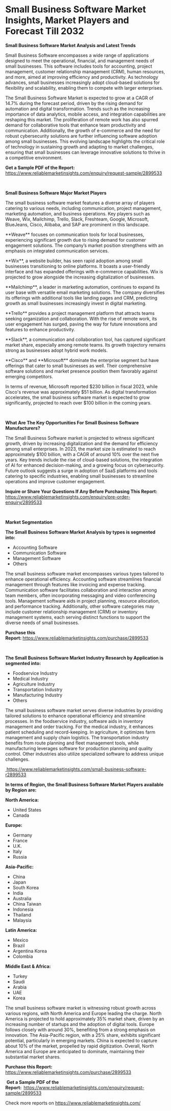 <p><h1>Small Business Software Market Insights, Market Players and Forecast Till 2032</h1></p><p><strong>Small Business Software Market Analysis and Latest Trends</strong></p>
<p><p>Small Business Software encompasses a wide range of applications designed to meet the operational, financial, and management needs of small businesses. This software includes tools for accounting, project management, customer relationship management (CRM), human resources, and more, aimed at improving efficiency and productivity. As technology advances, small businesses increasingly adopt cloud-based solutions for flexibility and scalability, enabling them to compete with larger enterprises.</p><p>The Small Business Software Market is expected to grow at a CAGR of 14.7% during the forecast period, driven by the rising demand for automation and digital transformation. Trends such as the increasing importance of data analytics, mobile access, and integration capabilities are reshaping this market. The proliferation of remote work has also spurred demand for collaborative tools that enhance team productivity and communication. Additionally, the growth of e-commerce and the need for robust cybersecurity solutions are further influencing software adoption among small businesses. This evolving landscape highlights the critical role of technology in sustaining growth and adapting to market challenges, ensuring that small businesses can leverage innovative solutions to thrive in a competitive environment.</p></p>
<p><strong>Get a Sample PDF of the Report:&nbsp;</strong> <a href="https://www.reliablemarketinsights.com/enquiry/request-sample/2899533?utm_campaign=3014&utm_medium=2&utm_source=Github&utm_content=ia&utm_term=16032025&utm_id=small-business-software">https://www.reliablemarketinsights.com/enquiry/request-sample/2899533</a></p>
<p>&nbsp;</p>
<p><strong>Small Business Software Major Market Players</strong></p>
<p><p>The small business software market features a diverse array of players catering to various needs, including communication, project management, marketing automation, and business operations. Key players such as Weave, Wix, Mailchimp, Trello, Slack, Freshteam, Google, Microsoft, BlueJeans, Cisco, Alibaba, and SAP are prominent in this landscape.</p><p>**Weave** focuses on communication tools for local businesses, experiencing significant growth due to rising demand for customer engagement solutions. The company’s market position strengthens with an emphasis on integrated communication services.</p><p>**Wix**, a website builder, has seen rapid adoption among small businesses transitioning to online platforms. It boasts a user-friendly interface and has expanded offerings with e-commerce capabilities. Wix is projected to grow alongside the increasing digitalization of businesses.</p><p>**Mailchimp**, a leader in marketing automation, continues to expand its user base with versatile email marketing solutions. The company diversifies its offerings with additional tools like landing pages and CRM, predicting growth as small businesses increasingly invest in digital marketing.</p><p>**Trello** provides a project management platform that attracts teams seeking organization and collaboration. With the rise of remote work, its user engagement has surged, paving the way for future innovations and features to enhance productivity.</p><p>**Slack**, a communication and collaboration tool, has captured significant market share, especially among remote teams. Its growth trajectory remains strong as businesses adopt hybrid work models.</p><p>**Cisco** and **Microsoft** dominate the enterprise segment but have offerings that cater to small businesses as well. Their comprehensive software solutions and market presence position them favorably against emerging competitors.</p><p>In terms of revenue, Microsoft reported $230 billion in fiscal 2023, while Cisco's revenue was approximately $51 billion. As digital transformation accelerates, the small business software market is expected to grow significantly, projected to reach over $100 billion in the coming years.</p></p>
<p>&nbsp;</p>
<p><strong>What Are The Key Opportunities For Small Business Software Manufacturers?</strong></p>
<p><p>The Small Business Software market is projected to witness significant growth, driven by increasing digitalization and the demand for efficiency among small enterprises. In 2023, the market size is estimated to reach approximately $100 billion, with a CAGR of around 10% over the next five years. Key trends include the rise of cloud-based solutions, the integration of AI for enhanced decision-making, and a growing focus on cybersecurity. Future outlook suggests a surge in adoption of SaaS platforms and tools catering to specific industries, enabling small businesses to streamline operations and improve customer engagement.</p></p>
<p><strong>Inquire or Share Your Questions If Any Before Purchasing This Report:</strong> <a href="https://www.reliablemarketinsights.com/enquiry/pre-order-enquiry/2899533?utm_campaign=3014&utm_medium=2&utm_source=Github&utm_content=ia&utm_term=16032025&utm_id=small-business-software">https://www.reliablemarketinsights.com/enquiry/pre-order-enquiry/2899533</a></p>
<p>&nbsp;</p>
<p><strong>Market Segmentation</strong></p>
<p><strong>The Small Business Software Market Analysis by types is segmented into:</strong></p>
<p><ul><li>Accounting Software</li><li>Communication Software</li><li>Management Software</li><li>Others</li></ul></p>
<p><p>The small business software market encompasses various types tailored to enhance operational efficiency. Accounting software streamlines financial management through features like invoicing and expense tracking. Communication software facilitates collaboration and interaction among team members, often incorporating messaging and video conferencing tools. Management software aids in project planning, resource allocation, and performance tracking. Additionally, other software categories may include customer relationship management (CRM) or inventory management systems, each serving distinct functions to support the diverse needs of small businesses.</p></p>
<p><strong>Purchase this Report:&nbsp;</strong><a href="https://www.reliablemarketinsights.com/purchase/2899533?utm_campaign=3014&utm_medium=2&utm_source=Github&utm_content=ia&utm_term=16032025&utm_id=small-business-software">https://www.reliablemarketinsights.com/purchase/2899533</a></p>
<p>&nbsp;</p>
<p><strong>The Small Business Software Market Industry Research by Application is segmented into:</strong></p>
<p><ul><li>Foodservice Industry</li><li>Medical Industry</li><li>Agriculture Industry</li><li>Transportation Industry</li><li>Manufacturing Industry</li><li>Others</li></ul></p>
<p><p>The small business software market serves diverse industries by providing tailored solutions to enhance operational efficiency and streamline processes. In the foodservice industry, software aids in inventory management and order tracking. For the medical industry, it enhances patient scheduling and record-keeping. In agriculture, it optimizes farm management and supply chain logistics. The transportation industry benefits from route planning and fleet management tools, while manufacturing leverages software for production planning and quality control. Other industries also utilize specialized software to address unique challenges.</p></p>
<p><a href="https://www.reliablemarketinsights.com/small-business-software-r2899533?utm_campaign=3014&utm_medium=2&utm_source=Github&utm_content=ia&utm_term=16032025&utm_id=small-business-software">&nbsp;https://www.reliablemarketinsights.com/small-business-software-r2899533</a></p>
<p><strong>In terms of Region, the Small Business Software Market Players available by Region are:</strong></p>
<p>
    <p> <strong> North America: </strong>
        <ul>
            <li>United States</li>
            <li>Canada</li>
        </ul>
        </p> 
    <p> <strong> Europe: </strong>
        <ul>
            <li>Germany</li>
            <li>France</li>
            <li>U.K.</li>
            <li>Italy</li>
            <li>Russia</li>
        </ul>
        </p> 
    <p> <strong> Asia-Pacific: </strong>
        <ul>
            <li>China</li>
            <li>Japan</li>
            <li>South Korea</li>
            <li>India</li>
            <li>Australia</li>
            <li>China Taiwan</li>
            <li>Indonesia</li>
            <li>Thailand</li>
            <li>Malaysia</li>
        </ul>
        </p> 
    <p> <strong> Latin America: </strong>
        <ul>
            <li>Mexico</li>
            <li>Brazil</li>
            <li>Argentina Korea</li>
            <li>Colombia</li>
        </ul>
        </p> 
    <p> <strong> Middle East & Africa: </strong>
        <ul>
            <li>Turkey</li>
            <li>Saudi</li>
            <li>Arabia</li>
            <li>UAE</li>
            <li>Korea</li>
        </ul>
    </p>
    </p>
<p><p>The small business software market is witnessing robust growth across various regions, with North America and Europe leading the charge. North America is projected to hold approximately 35% market share, driven by an increasing number of startups and the adoption of digital tools. Europe follows closely with around 30%, benefiting from a strong emphasis on innovation. The Asia-Pacific region, with a 25% share, exhibits significant potential, particularly in emerging markets. China is expected to capture about 10% of the market, propelled by rapid digitization. Overall, North America and Europe are anticipated to dominate, maintaining their substantial market shares.</p></p>
<p><strong>Purchase this Report: </strong><a href="https://www.reliablemarketinsights.com/purchase/2899533?utm_campaign=3014&utm_medium=2&utm_source=Github&utm_content=ia&utm_term=16032025&utm_id=small-business-software">https://www.reliablemarketinsights.com/purchase/2899533</a></p>
<p>&nbsp;<strong>Get a Sample PDF of the Report:&nbsp;&nbsp;</strong><a href="https://www.reliablemarketinsights.com/enquiry/request-sample/2899533?utm_campaign=3014&utm_medium=2&utm_source=Github&utm_content=ia&utm_term=16032025&utm_id=small-business-software">https://www.reliablemarketinsights.com/enquiry/request-sample/2899533</a></p>
<p><strong></strong></p>
<p>Check more reports on <a href="https://www.reliablemarketinsights.com/?utm_campaign=3014&utm_medium=2&utm_source=Github&utm_content=ia&utm_term=16032025&utm_id=small-business-software">https://www.reliablemarketinsights.com/</a></p>